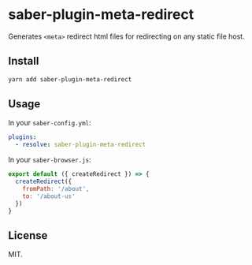 # saber-plugin-meta-redirect

Generates `<meta>` redirect html files for redirecting on any static file host.

## Install

```bash
yarn add saber-plugin-meta-redirect
```

## Usage

In your `saber-config.yml`:

```yml
plugins:
  - resolve: saber-plugin-meta-redirect
```

In your `saber-browser.js`:

```js
export default ({ createRedirect }) => {
  createRedirect({
    fromPath: '/about',
    to: '/about-us'
  })
}
```

## License

MIT.
